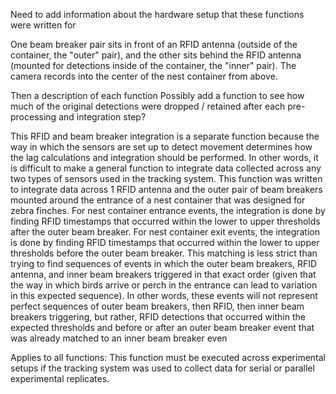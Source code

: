

Need to add information about the hardware setup that these functions were written for

One beam breaker pair sits in front of an RFID antenna (outside of the container, the "outer" pair), and the other sits behind the RFID antenna (mounted for detections inside of the container, the "inner" pair). The camera records into the center of the nest container from above. 


Then a description of each function
Possibly add a function to see how much of the original detections were dropped / retained after each pre-processing and integration step?


This RFID and beam breaker integration is a separate function because the way in which the sensors are set up to detect movement determines how the lag calculations and integration should be performed. In other words, it is difficult to make a general function to integrate data collected across any two types of sensors used in the tracking system. This function was written to integrate data across 1 RFID antenna and the outer pair of beam breakers mounted around the entrance of a nest container that was designed for zebra finches. For nest container entrance events, the integration is done by finding RFID timestamps that occurred within the lower to upper thresholds after the outer beam breaker. For nest container exit events, the integration is done by finding RFID timestamps that occurred within the lower to upper thresholds before the outer beam breaker. This matching is less strict than trying to find sequences of events in which the outer beam breakers, RFID antenna, and inner beam breakers triggered in that exact order (given that the way in which birds arrive or perch in the entrance can lead to variation in this expected sequence). In other words, these events will not represent perfect sequences of outer beam breakers, then RFID, then inner beam breakers triggering, but rather, RFID detections that occurred within the expected thresholds and before or after an outer beam breaker event that was already matched to an inner beam breaker even

Applies to all functions: This function must be executed across experimental setups if the tracking system was used to collect data for serial or parallel experimental replicates.